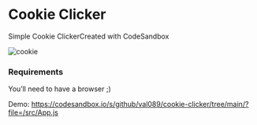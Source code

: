 # Cookie Clicker
Simple Cookie ClickerCreated with CodeSandbox

![cookie](https://user-images.githubusercontent.com/30775271/117778592-17168380-b23e-11eb-8fdc-43c741dd9ccf.JPG)

### Requirements

You’ll need to have a browser ;)

Demo: https://codesandbox.io/s/github/val089/cookie-clicker/tree/main/?file=/src/App.js
